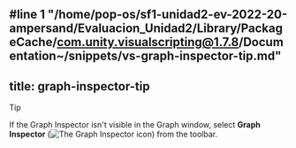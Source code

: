#line 1 "/home/pop-os/sf1-unidad2-ev-2022-20-ampersand/Evaluacion_Unidad2/Library/PackageCache/com.unity.visualscripting@1.7.8/Documentation~/snippets/vs-graph-inspector-tip.md"
---
title: graph-inspector-tip
---

   > [!TIP]
   > If the Graph Inspector isn't visible in the Graph window, select **Graph Inspector** (![The Graph Inspector icon](../images/vs-graph-inspector-icon.png)) from the toolbar.